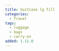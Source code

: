 ```yaml
---
title: Suitcase lg fill
categories:
  - Travel
tags:
  - luggage
  - bags
  - carry-on
added: 1.11.0
---
```

